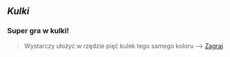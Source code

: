 *Kulki* 
----------
### Super gra w kulki!
> Wystarczy ułożyć w rzędzie pięć kulek tego samego koloru --> [Zagraj](https://hartag96.github.io/kulki/)

